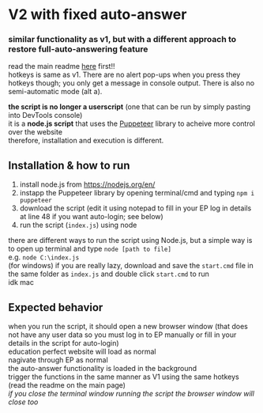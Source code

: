 # V2 with fixed auto-answer

### similar functionality as v1, but with a different approach to restore full-auto-answering feature

read the main readme [here](https://github.com/KEN-2000l/EducationPerfected#readme) first!!  
hotkeys is same as v1. There are no alert pop-ups when you press they hotkeys though; you only get a message in console output. There is also no semi-automatic mode (alt a).

**the script is no longer a userscript** (one that can be run by simply pasting into DevTools console)  
it is a **node.js script** that uses the [Puppeteer](https://github.com/puppeteer/puppeteer) library to acheive more control over the website  
therefore, installation and execution is different.

## Installation & how to run

1. install node.js from https://nodejs.org/en/
2. instapp the Puppeteer library by opening terminal/cmd and typing `npm i puppeteer`
3. download the script (edit it using notepad to fill in your EP log in details at line 48 if you want auto-login; see below)
4. run the script (`index.js`) using node

there are different ways to run the script using Node.js, but a simple way is to open up terminal and type `node [path to file]`  
e.g. `node C:\index.js`  
(for windows) if you are really lazy, download and save the `start.cmd` file in the same folder as `index.js` and double click `start.cmd` to run  
idk mac

## Expected behavior

when you run the script, it should open a new browser window (that does not have any user data so you must log in to EP manually or fill in your details in the script for auto-login)  
education perfect website will load as normal  
nagivate through EP as normal  
the auto-answer functionality is loaded in the background  
trigger the functions in the same manner as V1 using the same hotkeys (read the readme on the main page)  
_if you close the terminal window running the script the browser window will close too_
